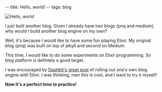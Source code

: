 -- title: Hello, world!
-- tags: blog

![Hello, world](/post-images/hello-world.png)

I just built another blog. Given I already have two blogs (pnq and medium), why would I build another blog engine on my own?

Well, it's because I would like to have some fun playing Elixir. My original blog (pnq) was built on top of jekyll and second on Medium.

This time, I would like to do some experiments on Elixir programming. So blog platform is defintely a good target.

I was encouraged by [Dashbit's great post](https://dashbit.co/blog/welcome-to-our-blog-how-it-was-made) of rolling out one's own blog engine with Elixir. I was thinking, man this is cool, and I want to try it myself!

**Now it's a perfect time to practice!**
